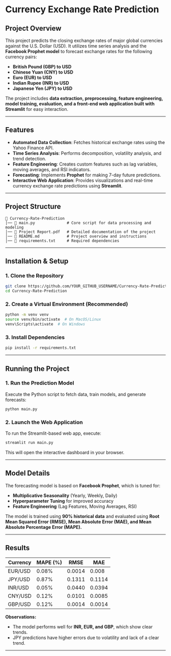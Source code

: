 # Currency Exchange Rate Prediction

## Project Overview

This project predicts the closing exchange rates of major global currencies against the U.S. Dollar (USD). It utilizes time series analysis and the **Facebook Prophet model** to forecast exchange rates for the following currency pairs:

- **British Pound (GBP) to USD**
- **Chinese Yuan (CNY) to USD**
- **Euro (EUR) to USD**
- **Indian Rupee (INR) to USD**
- **Japanese Yen (JPY) to USD**

The project includes **data extraction, preprocessing, feature engineering, model training, evaluation, and a front-end web application built with Streamlit** for easy interaction.

---

## Features

- **Automated Data Collection**: Fetches historical exchange rates using the Yahoo Finance API.
- **Time Series Analysis**: Performs decomposition, volatility analysis, and trend detection.
- **Feature Engineering**: Creates custom features such as lag variables, moving averages, and RSI indicators.
- **Forecasting**: Implements **Prophet** for making 7-day future predictions.
- **Interactive Web Application**: Provides visualizations and real-time currency exchange rate predictions using **Streamlit**.

---

## Project Structure

```
📁 Currency-Rate-Prediction
│── 📄 main.py              # Core script for data processing and modeling
│── 📄 Project Report.pdf   # Detailed documentation of the project
│── 📄 README.md            # Project overview and instructions
│── 📄 requirements.txt     # Required dependencies
```

---

## Installation & Setup

### 1. Clone the Repository

```bash
git clone https://github.com/YOUR_GITHUB_USERNAME/Currency-Rate-Prediction.git
cd Currency-Rate-Prediction
```

### 2. Create a Virtual Environment (Recommended)

```bash
python -m venv venv
source venv/bin/activate  # On MacOS/Linux
venv\Scripts\activate  # On Windows
```

### 3. Install Dependencies

```bash
pip install -r requirements.txt
```

---

## Running the Project

### 1. Run the Prediction Model
Execute the Python script to fetch data, train models, and generate forecasts:

```bash
python main.py
```

### 2. Launch the Web Application
To run the Streamlit-based web app, execute:

```bash
streamlit run main.py
```

This will open the interactive dashboard in your browser.

---

## Model Details

The forecasting model is based on **Facebook Prophet**, which is tuned for:

- **Multiplicative Seasonality** (Yearly, Weekly, Daily)
- **Hyperparameter Tuning** for improved accuracy
- **Feature Engineering** (Lag Features, Moving Averages, RSI)

The model is trained using **90% historical data** and evaluated using **Root Mean Squared Error (RMSE), Mean Absolute Error (MAE), and Mean Absolute Percentage Error (MAPE).**

---

## Results

| Currency | MAPE (%) | RMSE | MAE |
|----------|---------|------|------|
| EUR/USD  | 0.08%   | 0.0014 | 0.008 |
| JPY/USD  | 0.87%   | 0.1311 | 0.1114 |
| INR/USD  | 0.05%   | 0.0440 | 0.0394 |
| CNY/USD  | 0.12%   | 0.0101 | 0.0085 |
| GBP/USD  | 0.12%   | 0.0014 | 0.0014 |

**Observations:**
- The model performs well for **INR, EUR, and GBP**, which show clear trends.
- JPY predictions have higher errors due to volatility and lack of a clear trend.

---

